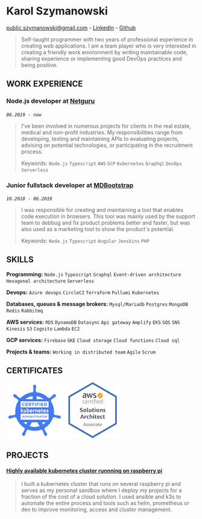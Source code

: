 # Karol Szymanowski
[public.szymanowski@gmail.com](mailto:public.szymanowski@gmail.com) - [LinkedIn](https://www.linkedin.com/in/karol-sz/) - [Github](https://github.com/tetrash)
> Self-taught programmer with two years of professional experience in creating web applications. I am a team player who is very interested in creating a friendly work environment by writing maintainable code, sharing experience or implementing good DevOps practices and being positive.

## WORK EXPERIENCE

### Node.js developer at [Netguru](https://netguru.com)
*`06.2019 - now`*
> I've been involved in numerous projects for clients in the real estate, medical and non-profit industries. My responsibilities range from developing, testing and maintaining APIs to evaluating projects, advising on potential technologies, or participating in the recruitment process.
>
> Keywords: `Node.js` `Typescript` `AWS` `GCP` `Kubernetes` `Graphql` `DevOps` `Serverless`

### Junior fullstack developer at [MDBootstrap](https://mdbootstrap.com)
*`10.2018 - 06.2019`*
> I was responsible for creating and maintaining a tool that enables code execution in browsers. This tool was mainly used by the support team to debbug and fix product problems better and faster, but was also used as a marketing tool to show the product's potential.
>
> Keywords: `Node.js` `Typescript` `Angular` `Jenskins` `PHP`

## SKILLS

**Programming:** `Node.js` `Typescript` `Graphql` `Event-driven architecture` `Hexagonal architecture` `Serverless`

**Devops:** `Azure devops` `CircleCI` `Terraform` `Pullumi` `Kubernetes`

**Databases, queues & message brokers:** `Mysql/Mariadb` `Postgres` `MongoDB` `Redis` `Rabbitmq`

**AWS services:** `RDS` `DynamoDB` `Datasync` `Api gateway` `Amplify` `EKS` `SQS` `SNS` `Kinesis` `S3` `Cognito` `Lambda` `EC2`

**GCP services:** `Firebase` `GKE` `Cloud storage` `Cloud functions` `Cloud sql`

**Projects & teams:** `Working in distributed team` `Agile` `Scrum`

## CERTIFICATES

[![CKA certified kubernetes administrator](static/images/cka-certified-kubernetes-administrator.png)](https://www.youracclaim.com/badges/e6f004ee-0be3-4615-ae18-118735c632f4/public_url)
[![AWS certified solutions architect associate](static/images/aws-certified-solutions-architect-associate.png)](https://www.youracclaim.com/badges/18ca0a23-f1a3-4a7b-9d9c-815ff7528222/public_url)

## PROJECTS

#### [Highly available kubernetes cluster runnning on raspberry pi](https://github.com/tetrash/k8s-rpi-cluster-presentation)
> I built a kubernetes cluster that runs on several raspberry pi and serves as my personal sandbox where I deploy my projects for a fraction of the cost of a cloud solution. I used ansible and k3s to automate the entire process and tools such as helm, prometheus or dex to improve monitoring, access and cluster management.
